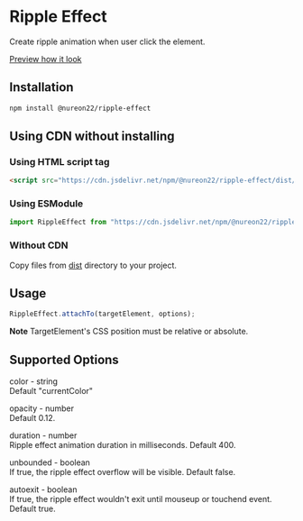 # Ripple Effect

Create ripple animation when user click the element.

[Preview how it look](assets/preview.gif)

## Installation

```sh
npm install @nureon22/ripple-effect
```

## Using CDN without installing

### Using HTML script tag

```html
<script src="https://cdn.jsdelivr.net/npm/@nureon22/ripple-effect/dist/main.js"></script>
```

### Using ESModule

```javascript
import RippleEffect from "https://cdn.jsdelivr.net/npm/@nureon22/ripple-effect/dist/main.esm.js";
```

### Without CDN

Copy files from [dist](https://cdn.jsdelivr.net/npm/@nureon22/ripple-effect/dist/) directory to your project.

## Usage

```javascript
RippleEffect.attachTo(targetElement, options);
```

**Note** TargetElement's CSS position must be relative or absolute.

## Supported Options

color - string\
Default "currentColor"

opacity - number\
Default 0.12.

duration - number\
Ripple effect animation duration in milliseconds. Default 400.

unbounded - boolean\
If true, the ripple effect overflow will be visible. Default false.

autoexit - boolean\
If true, the ripple effect wouldn't exit until mouseup or touchend event. Default true.

